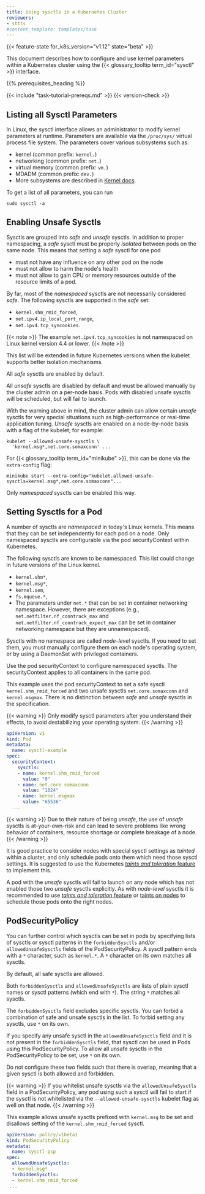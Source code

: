 ```yaml
---
title: Using sysctls in a Kubernetes Cluster
reviewers:
- sttts
#content_template: templates/task
---
```


<!-- overview -->
{{< feature-state for_k8s_version="v1.12" state="beta" >}}

This document describes how to configure and use kernel parameters within a
Kubernetes cluster using the {{< glossary_tooltip term_id="sysctl" >}}
interface.



{{% prerequisites_heading %}}

{{< include "task-tutorial-prereqs.md" >}} {{< version-check >}}



<!-- steps -->

## Listing all Sysctl Parameters

In Linux, the sysctl interface allows an administrator to modify kernel
parameters at runtime. Parameters are available via the `/proc/sys/` virtual
process file system. The parameters cover various subsystems such as:

- kernel (common prefix: `kernel.`)
- networking (common prefix: `net.`)
- virtual memory (common prefix: `vm.`)
- MDADM (common prefix: `dev.`)
- More subsystems are described in [Kernel docs](https://www.kernel.org/doc/Documentation/sysctl/README).

To get a list of all parameters, you can run

```shell
sudo sysctl -a
```

## Enabling Unsafe Sysctls

Sysctls are grouped into _safe_ and _unsafe_ sysctls. In addition to proper
namespacing, a _safe_ sysctl must be properly _isolated_ between pods on the
same node. This means that setting a _safe_ sysctl for one pod

- must not have any influence on any other pod on the node
- must not allow to harm the node's health
- must not allow to gain CPU or memory resources outside of the resource limits
  of a pod.

By far, most of the _namespaced_ sysctls are not necessarily considered _safe_.
The following sysctls are supported in the _safe_ set:

- `kernel.shm_rmid_forced`,
- `net.ipv4.ip_local_port_range`,
- `net.ipv4.tcp_syncookies`.

{{< note >}}
The example `net.ipv4.tcp_syncookies` is not namespaced on Linux kernel version 4.4 or lower.
{{< /note >}}

This list will be extended in future Kubernetes versions when the kubelet
supports better isolation mechanisms.

All _safe_ sysctls are enabled by default.

All _unsafe_ sysctls are disabled by default and must be allowed manually by the
cluster admin on a per-node basis. Pods with disabled unsafe sysctls will be
scheduled, but will fail to launch.

With the warning above in mind, the cluster admin can allow certain _unsafe_
sysctls for very special situations such as high-performance or real-time
application tuning. _Unsafe_ sysctls are enabled on a node-by-node basis with a
flag of the kubelet; for example:

```shell
kubelet --allowed-unsafe-sysctls \
  'kernel.msg*,net.core.somaxconn' ...
```

For {{< glossary_tooltip term_id="minikube" >}}, this can be done via the `extra-config` flag:

```shell
minikube start --extra-config="kubelet.allowed-unsafe-sysctls=kernel.msg*,net.core.somaxconn"...
```

Only _namespaced_ sysctls can be enabled this way.

## Setting Sysctls for a Pod

A number of sysctls are _namespaced_ in today's Linux kernels. This means that
they can be set independently for each pod on a node. Only namespaced sysctls
are configurable via the pod securityContext within Kubernetes.

The following sysctls are known to be namespaced. This list could change
in future versions of the Linux kernel.

- `kernel.shm*`,
- `kernel.msg*`,
- `kernel.sem`,
- `fs.mqueue.*`,
- The parameters under `net.*` that can be set in container networking
  namespace. However, there are exceptions (e.g.,
  `net.netfilter.nf_conntrack_max` and `net.netfilter.nf_conntrack_expect_max`
  can be set in container networking namespace but they are unnamespaced).

Sysctls with no namespace are called _node-level_ sysctls. If you need to set
them, you must manually configure them on each node's operating system, or by
using a DaemonSet with privileged containers.

Use the pod securityContext to configure namespaced sysctls. The securityContext
applies to all containers in the same pod.

This example uses the pod securityContext to set a safe sysctl
`kernel.shm_rmid_forced` and two unsafe sysctls `net.core.somaxconn` and
`kernel.msgmax`. There is no distinction between _safe_ and _unsafe_ sysctls in
the specification.

{{< warning >}}
Only modify sysctl parameters after you understand their effects, to avoid
destabilizing your operating system.
{{< /warning >}}

```yaml
apiVersion: v1
kind: Pod
metadata:
  name: sysctl-example
spec:
  securityContext:
    sysctls:
    - name: kernel.shm_rmid_forced
      value: "0"
    - name: net.core.somaxconn
      value: "1024"
    - name: kernel.msgmax
      value: "65536"
  ...
```


<!-- discussion -->

{{< warning >}}
Due to their nature of being _unsafe_, the use of _unsafe_ sysctls
is at-your-own-risk and can lead to severe problems like wrong behavior of
containers, resource shortage or complete breakage of a node.
{{< /warning >}}

It is good practice to consider nodes with special sysctl settings as
_tainted_ within a cluster, and only schedule pods onto them which need those
sysctl settings. It is suggested to use the Kubernetes [_taints and toleration_
feature](/docs/reference/generated/kubectl/kubectl-commands/#taint) to implement this.

A pod with the _unsafe_ sysctls will fail to launch on any node which has not
enabled those two _unsafe_ sysctls explicitly. As with _node-level_ sysctls it
is recommended to use
[_taints and toleration_ feature](/docs/reference/generated/kubectl/kubectl-commands/#taint) or
[taints on nodes](/docs/concepts/scheduling-eviction/taint-and-toleration/)
to schedule those pods onto the right nodes.

## PodSecurityPolicy

You can further control which sysctls can be set in pods by specifying lists of
sysctls or sysctl patterns in the `forbiddenSysctls` and/or
`allowedUnsafeSysctls` fields of the PodSecurityPolicy. A sysctl pattern ends
with a `*` character, such as `kernel.*`. A `*` character on its own matches
all sysctls.

By default, all safe sysctls are allowed.

Both `forbiddenSysctls` and `allowedUnsafeSysctls` are lists of plain sysctl names
or sysctl patterns (which end with `*`). The string `*` matches all sysctls.

The `forbiddenSysctls` field excludes specific sysctls. You can forbid a
combination of safe and unsafe sysctls in the list. To forbid setting any
sysctls, use `*` on its own.

If you specify any unsafe sysctl in the `allowedUnsafeSysctls` field and it is
not present in the `forbiddenSysctls` field, that sysctl can be used in Pods
using this PodSecurityPolicy. To allow all unsafe sysctls in the
PodSecurityPolicy to be set, use `*` on its own.

Do not configure these two fields such that there is overlap, meaning that a
given sysctl is both allowed and forbidden.

{{< warning >}}
If you whitelist unsafe sysctls via the `allowedUnsafeSysctls` field
in a PodSecurityPolicy, any pod using such a sysctl will fail to start
if the sysctl is not whitelisted via the `--allowed-unsafe-sysctls` kubelet
flag as well on that node.
{{< /warning >}}

This example allows unsafe sysctls prefixed with `kernel.msg` to be set and
disallows setting of the `kernel.shm_rmid_forced` sysctl.

```yaml
apiVersion: policy/v1beta1
kind: PodSecurityPolicy
metadata:
  name: sysctl-psp
spec:
  allowedUnsafeSysctls:
  - kernel.msg*
  forbiddenSysctls:
  - kernel.shm_rmid_forced
 ...
```


